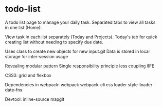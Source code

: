 # todo-list
A todo list page to manage your daily task.
Separated tabs to view all tasks in one list (Home).

View task in each list separately (Today and Projects).
Today's tab for quick creating list without needing to specify due date.

Uses class to create new objects for new input.git 
Data is stored in local storage for inter-session usage


Revealing modular pattern
Single responsibility principle
less coupling
IIFE 

CSS3:
grid and flexbox

Dependencies in webpack: 
webpack
webpack-cli
css loader
style-loader
date-fns

Devtool:
inline-source mapgit